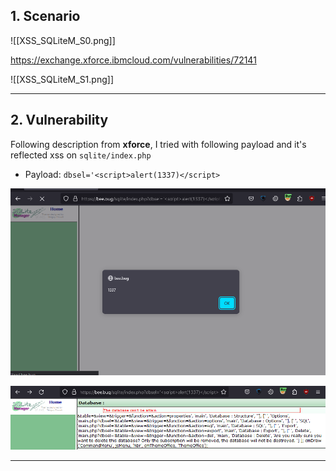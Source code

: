 ## 1. Scenario

![[XSS_SQLiteM_S0.png]]

https://exchange.xforce.ibmcloud.com/vulnerabilities/72141

![[XSS_SQLiteM_S1.png]]

---
## 2. Vulnerability

Following description from **xforce**, I tried with following payload and it's reflected xss on `sqlite/index.php`
- Payload: `dbsel='<script>alert(1337)</script>`

![XSS_SQLiteM_V1.png](img/XSS_SQLiteM_V1.png)

![XSS_SQLiteM_V0.png](img/XSS_SQLiteM_V0.png)

---